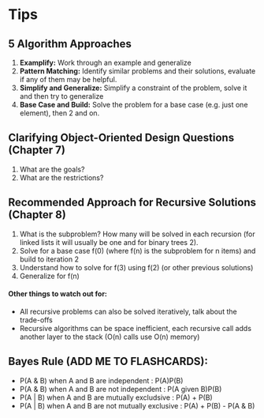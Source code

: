 # Tips

## 5 Algorithm Approaches

1. **Examplify:** Work through an example and generalize
2. **Pattern Matching:** Identify similar problems and their solutions, evaluate if any of them may be helpful.
3. **Simplify and Generalize:** Simplify a constraint of the problem, solve it and then try to generalize
4. **Base Case and Build:** Solve the problem for a base case (e.g. just one element), then 2 and on.

## Clarifying Object-Oriented Design Questions (Chapter 7)

1. What are the goals?
2. What are the restrictions?

## Recommended Approach for Recursive Solutions (Chapter 8)

1. What is the subproblem? How many will be solved in each recursion (for linked lists it will usually be one and for binary trees 2).
2. Solve for a base case f(0) (where f(n) is the subproblem for n items) and build to iteration 2
3. Understand how to solve for f(3) using f(2) (or other previous solutions)
4. Generalize for f(n)

#### Other things to watch out for:

* All recursive problems can also be solved iteratively, talk about the trade-offs
* Recursive algorithms can be space inefficient, each recursive call adds another layer to the stack (O(n) calls use O(n) memory)

## Bayes Rule (ADD ME TO FLASHCARDS):

* P(A & B) when A and B are independent : P(A)P(B)
* P(A & B) when A and B are not independent : P(A given B)P(B)
* P(A | B) when A and B are mutually excludsive : P(A) + P(B)
* P(A | B) when A and B are not mutually exclusive : P(A) + P(B) - P(A & B)

